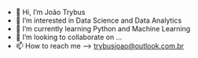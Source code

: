 - 👋 Hi, I’m João Trybus
- 👀 I’m interested in Data Science and Data Analytics
- 🌱 I’m currently learning Python and Machine Learning
- 💞️ I’m looking to collaborate on ...
- 📫 How to reach me --> trybusjoao@outlook.com.br


